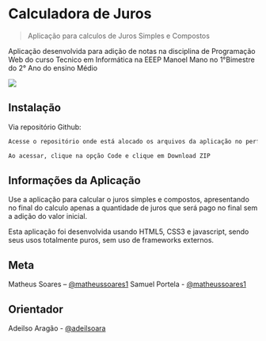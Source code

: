 # Calculadora de Juros
> Aplicação para calculos de Juros Simples e Compostos



Aplicação desenvolvida para adição de notas na disciplina de Programação Web do curso Tecnico em Informática na EEEP Manoel Mano no 1°Bimestre do 2° Ano do ensino Médio

![](Trabalho-Desenvolvimento-Web-----Primeiro-Bimestre/Capturar.PNG)

## Instalação

Via repositório Github:

```sh
Acesse o repositório onde está alocado os arquivos da aplicação no perfil @matheussoares1, via Github.
```

```sh
Ao acessar, clique na opção Code e clique em Download ZIP
```

## Informações da Aplicação

Use a aplicação para calcular o juros simples e compostos, apresentando no final do calculo apenas a quantidade de juros que será pago no final sem a adição do valor inicial.

Esta aplicação foi desenvolvida usando HTML5, CSS3 e javascript, sendo seus usos totalmente puros, sem uso de frameworks externos.

## Meta

Matheus Soares – [@matheussoares1](https://github.com/matheussoares1)
Samuel Portela - [@matheussoares1](https://github.com/matheussoares1)


## Orientador

Adeilso Aragão - [@adeilsoara](https://github.com/Adeilsoara)
